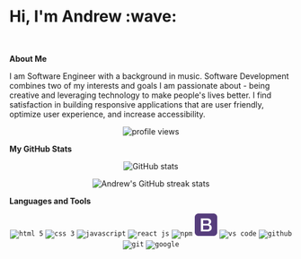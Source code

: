 <h1>Hi, I'm Andrew :wave:</h1>
<br>

<b>About Me</b>
<p>I am Software Engineer with a background in music. Software Development combines two of my interests and goals I am passionate about - being creative and leveraging technology to make people's lives better. I find satisfaction in building responsive applications that are user friendly, optimize user experience, and increase accessibility.</p>

<p align="center"><img src="https://komarev.com/ghpvc/?username=gtrman97" alt="profile views" /></p>

<b>My GitHub Stats</b>
<p align="center"><img src="https://github-readme-stats.vercel.app/api?username=gtrman97&hide=stars,prs&show_icons=true&theme=react" alt="GitHub stats" /></p>
  <p align="center"><img src="https://streak-stats.demolab.com?user=gtrman97&theme=react&border_radius=5&date_format=M%20j%5B%2C%20Y%5D&currStreakNum=DD0000" alt="Andrew's GitHub streak stats" /></p
  
<b>Languages and Tools</b>
<br>
<p align="center">
  <code><img title="HTML 5" alt="html 5" width="40px" src="https://cdn.jsdelivr.net/gh/devicons/devicon/icons/html5/html5-original.svg" /></code>
  <code><img title="CSS 3" alt="css 3" width="40px" src="https://cdn.jsdelivr.net/gh/devicons/devicon/icons/css3/css3-original.svg" /></code>
  <code><img title="JavaScript" alt="javascript" width="40px" src="https://cdn.jsdelivr.net/gh/devicons/devicon/icons/javascript/javascript-original.svg" /></code>
  <code><img title="ReactJS" alt="react js" width="40px" src="https://cdn.jsdelivr.net/gh/devicons/devicon/icons/react/react-original.svg" /></code>
<!--   <code><img title="GatsbyJS" alt="gatsby js" width="40px" src="https://cdn.jsdelivr.net/gh/devicons/devicon/icons/gatsby/gatsby-original.svg" /></code> -->
  <code><img title="NPM" alt="npm" width="40px" src="https://cdn.jsdelivr.net/gh/devicons/devicon/icons/npm/npm-original-wordmark.svg" /></code>
  <code><img title="Bootstrap" alt="bootstrap" width="40px" src="https://raw.githubusercontent.com/github/explore/80688e429a7d4ef2fca1e82350fe8e3517d3494d/topics/bootstrap/bootstrap.png" /></code>
<!--   <code><img title="TailwindCSS" alt="tailwind css" width="40px" src="https://cdn.jsdelivr.net/gh/devicons/devicon/icons/tailwindcss/tailwindcss-plain.svg" /></code> -->
  <code><img title="VS Code" alt="vs code" width="40px" src="https://cdn.jsdelivr.net/gh/devicons/devicon/icons/vscode/vscode-original.svg" /></code>
<!--   <code><img title="Ubuntu" alt="ubuntu" width="40px" src="https://cdn.jsdelivr.net/gh/devicons/devicon/icons/ubuntu/ubuntu-plain.svg" /></code> -->
  <!-- <code><img title="Ruby" alt="ruby" width="40px" src="https://cdn.jsdelivr.net/gh/devicons/devicon/icons/ruby/ruby-original.svg" /></code> -->
  <code><img title="GitHub" alt="github" width="40px" src="https://cdn.jsdelivr.net/gh/devicons/devicon/icons/github/github-original.svg" /></code>
  <code><img title="Git" alt="git" width="40px" src="https://cdn.jsdelivr.net/gh/devicons/devicon/icons/git/git-original.svg" /></code>
  <code><img title="Google" alt="google" width="40px" src="https://cdn.jsdelivr.net/gh/devicons/devicon/icons/google/google-original.svg" /></code>
</p>
<br><br>
